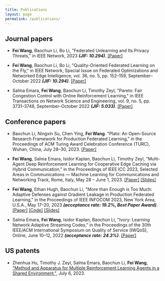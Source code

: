```yaml
---
title: Publications
layout: page
permalink: /publications/
---
```


## Journal papers

<!-- - **Fei Wang**, Baochun Li, "Harnessing the Power of Local Supervision in Federated Learning," in IEEE Transactions on Big Data, Special Issue on Federated Learning for Big Data Applications  _**(JIF: 7.2)**_. -->

<!-- - **Fei Wang**, Ethan Hugh, Baochun Li, "More than Enough is Too Much: Adaptive Defenses against Gradient Leakage in Production Federated Learning," in IEEE/ACM Transactions on Networking (fast-track) _**(JIF: 3.7)**_. -->

- **Fei Wang**, Baochun Li, Bo Li, "Federated Unlearning and Its Privacy Threats," in IEEE Network, 2023 _**(JIF: 10.294)**_. [[Paper]](https://iqua.ece.toronto.edu/papers/feiwang-ieeenetwork23.pdf)


- **Fei Wang**, Baochun Li, Bo Li, "Quality-Oriented Federated Learning on the Fly," in IEEE Network, Special Issue on Federated Optimizations and Networked Edge Intelligence, vol. 36, no. 5, pp. 152–159, September–October 2022 _**(JIF: 10.294)**_. [[Paper]](https://ieeexplore.ieee.org/document/9964016)


- Salma Emara, **Fei Wang**, Baochun Li, Timothy Zeyl, "Pareto: Fair Congestion Control with Online Reinforcement Learning," in IEEE Transactions on Network Science and Engineering, vol. 9, no. 5, pp. 3731–3748, September–October 2022 _**(JIF: 5.033)**_. [[Paper]](https://ieeexplore.ieee.org/document/9803860)


## Conference papers

- Baochun Li, Ningxin Su, Chen Ying, **Fei Wang**. "Plato: An Open-Source Research Framework for Production Federated Learning," in the Proceedings of ACM Turing Award Celebration Conference (TURC), Wuhan, China, July 28–30, 2023. [[Paper]](https://dl.acm.org/doi/10.1145/3603165.3607364)

- **Fei Wang**, Salma Emara, Isidor Kaplan, Baochun Li, Timothy Zeyl, "Multi-Agent Deep Reinforcement Learning for Cooperative Edge Caching via Hybrid Communication," in the Proceedings of IEEE ICC 2023, Selected Areas in Communications — Machine Learning for Communications and Networking Track, Rome, Italy, May 28 – June 1, 2023. [[Paper]](../assets/pubs/icc23-paper.pdf) [[Slides]](../assets/pubs/icc23-slides.pdf)

- **Fei Wang**, Ethan Hugh, Baochun Li, "More than Enough is Too Much: Adaptive Defenses against Gradient Leakage in Production Federated Learning," in the Proceedings of IEEE INFOCOM 2023, New York Area, U.S.A., May 17–20, 2023 _**(acceptance rate: 19.2%, Best Paper Award)**_. [[Paper]](https://iqua.ece.toronto.edu/papers/feiwang-infocom23.pdf) [[Code]](https://github.com/TL-System/plato/tree/main/examples/dlg) [[Slides]](../assets/pubs/infocom23-slides.pdf)

- Salma Emara, **Fei Wang**, Isidor Kaplan, Baochun Li, "Ivory: Learning Network Adaptive Streaming Codes," in the Proceedings of the 30th IEEE/ACM International Symposium on Quality of Service (IWQoS), Online, June 10–12, 2022 _**(acceptance rate: 24.3%)**_. [[Paper]](https://ieeexplore.ieee.org/abstract/document/9812911)


## US patents

- Zhenhua Hu, Timothy J. Zeyl, Salma Emara, Baochun Li, **Fei Wang**, ["Method and Apparatus for Multiple Reinforcement Learning Agents in a Shared Environment,"](https://patents.google.com/patent/US20230214725A1/en), July 6, 2023.
